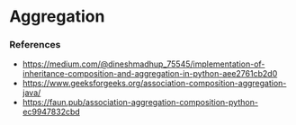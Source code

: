 # Aggregation

### References
- https://medium.com/@dineshmadhup_75545/implementation-of-inheritance-composition-and-aggregation-in-python-aee2761cb2d0
- https://www.geeksforgeeks.org/association-composition-aggregation-java/
- https://faun.pub/association-aggregation-composition-python-ec9947832cbd
